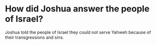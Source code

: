 # How did Joshua answer the people of Israel?

Joshua told the people of Israel they could not serve Yahweh because of their transgressions and sins.
